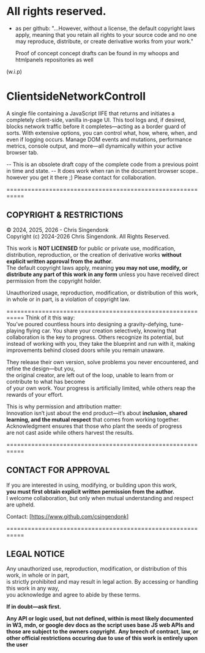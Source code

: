 # All rights reserved.
- as per github: 
  "...However, without a license, the default copyright laws apply, meaning that you retain all rights to your source code and no one may reproduce, distribute, or create derivative works from your work."
  
  Proof of concept concept drafts can be found in my whoops and htmlpanels repositories as well

(w.i.p) 
# ClientsideNetworkControll

   A single file containing a JavaScript IIFE that returns and initiates a completely client-side,
   vanilla in-page UI. This tool logs and, if desired, blocks network traffic before it completes—acting
   as a border guard of sorts. With extensive options, you can control what, how, where, when, and even
   if logging occurs. Manage DOM events and mutations, performance metrics, console output, and more—all
   dynamically within your active browser tab.

   -- This is an obsolete draft copy of the complete code from a previous point in time and state.
   -- It does work when ran in the document browser scope.. however you get it there ;)
   Please contact for collaboration.

   ===========================================================
   ## COPYRIGHT & RESTRICTIONS

   © 2024, 2025, 2026 - Chris Singendonk  
   Copyright (c) 2024-2026 Chris Singendonk. All Rights Reserved.  

   This work is **NOT LICENSED** for public or private use, modification, distribution, reproduction,
   or the creation of derivative works **without explicit written approval from the author**.  
   The default copyright laws apply, meaning **you may not use, modify, or distribute any part of this work
   in any form** unless you have received direct permission from the copyright holder.  

   Unauthorized usage, reproduction, modification, or distribution of this work, in whole or in part,
   is a violation of copyright law.  

   ===========================================================
   Think of it this way:  
   You’ve poured countless hours into designing a gravity-defying, tune-playing flying car.
   You share your creation selectively, knowing that collaboration is the key to progress.
   Others recognize its potential, but instead of working with you, they take the blueprint and run with it,
   making improvements behind closed doors while you remain unaware.  

   They release their own version, solve problems you never encountered, and refine the design—but you,  
   the original creator, are left out of the loop, unable to learn from or contribute to what has become  
   of your own work. Your progress is artificially limited, while others reap the rewards of your effort.  

   This is why permission and attribution matter:  
   Innovation isn’t just about the end product—it’s about **inclusion, shared learning, and the mutual respect**
   that comes from working together. Acknowledgment ensures that those who plant the seeds of progress  
   are not cast aside while others harvest the results.  

   ===========================================================
   ## CONTACT FOR APPROVAL

   If you are interested in using, modifying, or building upon this work,  
   **you must first obtain explicit written permission from the author.**  
   I welcome collaboration, but only when mutual understanding and respect are upheld.  

   Contact: [https://www.github.com/csingendonk]  

   ===========================================================
   ## LEGAL NOTICE  

   Any unauthorized use, reproduction, modification, or distribution of this work, in whole or in part,  
   is strictly prohibited and may result in legal action. By accessing or handling this work in any way,  
   you acknowledge and agree to abide by these terms.  

   **If in doubt—ask first.** 

   **Any API or logic used, but not defined, within is most likely documented in W3, mdn, or google dev docs as the script uses base JS web APIs and those are subject to the owners copyright.**
   **Any breech of contract, law, or other official restrictions occuring due to use of this work is entirely upon the user**
